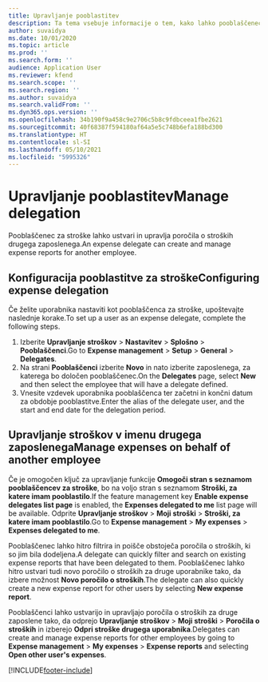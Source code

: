 ```yaml
---
title: Upravljanje pooblastitev
description: Ta tema vsebuje informacije o tem, kako lahko pooblaščenec za stroške ustvari in upravlja poročila o stroških drugega zaposlenega.
author: suvaidya
ms.date: 10/01/2020
ms.topic: article
ms.prod: ''
ms.search.form: ''
audience: Application User
ms.reviewer: kfend
ms.search.scope: ''
ms.search.region: ''
ms.author: suvaidya
ms.search.validFrom: ''
ms.dyn365.ops.version: ''
ms.openlocfilehash: 34b190f9a458c9e2706c5b8c9fdbceea1fbe2621
ms.sourcegitcommit: 40f68387f594180af64a5e5c748b6efa188bd300
ms.translationtype: HT
ms.contentlocale: sl-SI
ms.lasthandoff: 05/10/2021
ms.locfileid: "5995326"
---
```

# <a name="manage-delegation"></a><span data-ttu-id="7d2b3-103">Upravljanje pooblastitev</span><span class="sxs-lookup"><span data-stu-id="7d2b3-103">Manage delegation</span></span>
<span data-ttu-id="7d2b3-104">Pooblaščenec za stroške lahko ustvari in upravlja poročila o stroških drugega zaposlenega.</span><span class="sxs-lookup"><span data-stu-id="7d2b3-104">An expense delegate can create and manage expense reports for another employee.</span></span>

## <a name="configuring-expense-delegation"></a><span data-ttu-id="7d2b3-105">Konfiguracija pooblastitve za stroške</span><span class="sxs-lookup"><span data-stu-id="7d2b3-105">Configuring expense delegation</span></span>

<span data-ttu-id="7d2b3-106">Če želite uporabnika nastaviti kot pooblaščenca za stroške, upoštevajte naslednje korake.</span><span class="sxs-lookup"><span data-stu-id="7d2b3-106">To set up a user as an expense delegate, complete the following steps.</span></span> 
1. <span data-ttu-id="7d2b3-107">Izberite **Upravljanje stroškov** > **Nastavitev** > **Splošno** > **Pooblaščenci**.</span><span class="sxs-lookup"><span data-stu-id="7d2b3-107">Go to **Expense management** > **Setup** > **General** > **Delegates**.</span></span> 
2. <span data-ttu-id="7d2b3-108">Na strani **Pooblaščenci** izberite **Novo** in nato izberite zaposlenega, za katerega bo določen pooblaščenec.</span><span class="sxs-lookup"><span data-stu-id="7d2b3-108">On the **Delegates** page, select **New** and then select the employee that will have a delegate defined.</span></span> 
3. <span data-ttu-id="7d2b3-109">Vnesite vzdevek uporabnika pooblaščenca ter začetni in končni datum za obdobje pooblastitve.</span><span class="sxs-lookup"><span data-stu-id="7d2b3-109">Enter the alias of the delegate user, and the start and end date for the delegation period.</span></span>

## <a name="manage-expenses-on-behalf-of-another-employee"></a><span data-ttu-id="7d2b3-110">Upravljanje stroškov v imenu drugega zaposlenega</span><span class="sxs-lookup"><span data-stu-id="7d2b3-110">Manage expenses on behalf of another employee</span></span>

<span data-ttu-id="7d2b3-111">Če je omogočen ključ za upravljanje funkcije **Omogoči stran s seznamom pooblaščencev za stroške**, bo na voljo stran s seznamom **Stroški, za katere imam pooblastilo**.</span><span class="sxs-lookup"><span data-stu-id="7d2b3-111">If the feature management key **Enable expense delegates list page** is enabled, the **Expenses delegated to me** list page will be available.</span></span> <span data-ttu-id="7d2b3-112">Odprite **Upravljanje stroškov** > **Moji stroški** > **Stroški, za katere imam pooblastilo**.</span><span class="sxs-lookup"><span data-stu-id="7d2b3-112">Go to **Expense management** > **My expenses** > **Expenses delegated to me**.</span></span>

<span data-ttu-id="7d2b3-113">Pooblaščenec lahko hitro filtrira in poišče obstoječa poročila o stroških, ki so jim bila dodeljena.</span><span class="sxs-lookup"><span data-stu-id="7d2b3-113">A delegate can quickly filter and search on existing expense reports that have been delegated to them.</span></span> <span data-ttu-id="7d2b3-114">Pooblaščenec lahko hitro ustvari tudi novo poročilo o stroških za druge uporabnike tako, da izbere možnost **Novo poročilo o stroških**.</span><span class="sxs-lookup"><span data-stu-id="7d2b3-114">The delegate can also quickly create a new expense report for other users by selecting **New expense report**.</span></span>

<span data-ttu-id="7d2b3-115">Pooblaščenci lahko ustvarijo in upravljajo poročila o stroških za druge zaposlene tako, da odprejo **Upravljanje stroškov** > **Moji stroški** > **Poročila o stroških** in izberejo **Odpri stroške drugega uporabnika**.</span><span class="sxs-lookup"><span data-stu-id="7d2b3-115">Delegates can create and manage expense reports for other employees by going to **Expense management** > **My expenses** > **Expense reports** and selecting **Open other user's expenses**.</span></span>


[!INCLUDE[footer-include](../includes/footer-banner.md)]